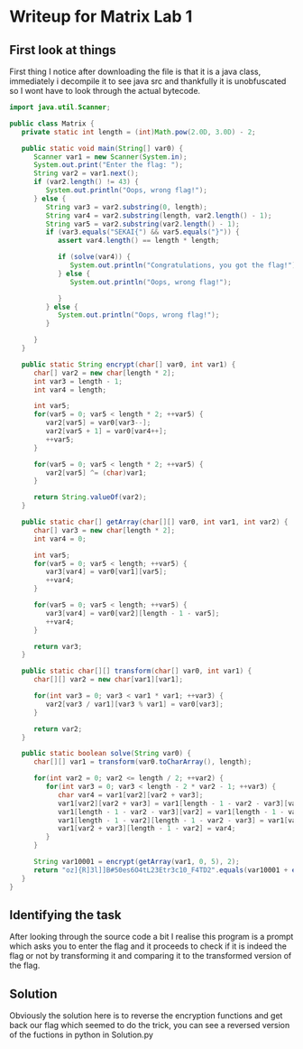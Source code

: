 # Writeup for Matrix Lab 1

## First look at things

First thing I notice after downloading the file is that it is a java class, immediately i decompile it to see java src and thankfully it is unobfuscated so I wont have to look through the actual bytecode.

```java
import java.util.Scanner;

public class Matrix {
   private static int length = (int)Math.pow(2.0D, 3.0D) - 2;

   public static void main(String[] var0) {
      Scanner var1 = new Scanner(System.in);
      System.out.print("Enter the flag: ");
      String var2 = var1.next();
      if (var2.length() != 43) {
         System.out.println("Oops, wrong flag!");
      } else {
         String var3 = var2.substring(0, length);
         String var4 = var2.substring(length, var2.length() - 1);
         String var5 = var2.substring(var2.length() - 1);
         if (var3.equals("SEKAI{") && var5.equals("}")) {
            assert var4.length() == length * length;

            if (solve(var4)) {
               System.out.println("Congratulations, you got the flag!");
            } else {
               System.out.println("Oops, wrong flag!");

            }
         } else {
            System.out.println("Oops, wrong flag!");
         }

      }
   }

   public static String encrypt(char[] var0, int var1) {
      char[] var2 = new char[length * 2];
      int var3 = length - 1;
      int var4 = length;

      int var5;
      for(var5 = 0; var5 < length * 2; ++var5) {
         var2[var5] = var0[var3--];
         var2[var5 + 1] = var0[var4++];
         ++var5;
      }

      for(var5 = 0; var5 < length * 2; ++var5) {
         var2[var5] ^= (char)var1;
      }

      return String.valueOf(var2);
   }

   public static char[] getArray(char[][] var0, int var1, int var2) {
      char[] var3 = new char[length * 2];
      int var4 = 0;

      int var5;
      for(var5 = 0; var5 < length; ++var5) {
         var3[var4] = var0[var1][var5];
         ++var4;
      }

      for(var5 = 0; var5 < length; ++var5) {
         var3[var4] = var0[var2][length - 1 - var5];
         ++var4;
      }

      return var3;
   }

   public static char[][] transform(char[] var0, int var1) {
      char[][] var2 = new char[var1][var1];

      for(int var3 = 0; var3 < var1 * var1; ++var3) {
         var2[var3 / var1][var3 % var1] = var0[var3];
      }

      return var2;
   }

   public static boolean solve(String var0) {
      char[][] var1 = transform(var0.toCharArray(), length);

      for(int var2 = 0; var2 <= length / 2; ++var2) {
         for(int var3 = 0; var3 < length - 2 * var2 - 1; ++var3) {
            char var4 = var1[var2][var2 + var3];
            var1[var2][var2 + var3] = var1[length - 1 - var2 - var3][var2];
            var1[length - 1 - var2 - var3][var2] = var1[length - 1 - var2][length - 1 - var2 - var3];
            var1[length - 1 - var2][length - 1 - var2 - var3] = var1[var2 + var3][length - 1 - var2];
            var1[var2 + var3][length - 1 - var2] = var4;
         }
      }

      String var10001 = encrypt(getArray(var1, 0, 5), 2);
      return "oz]{R]3l]]B#50es6O4tL23Etr3c10_F4TD2".equals(var10001 + encrypt(getArray(var1, 1, 4), 1) + encrypt(getArray(var1, 2, 3), 0));
   }
}

```

## Identifying the task

After looking through the source code a bit I realise this program is a prompt which asks you to enter the flag and it proceeds to check if it is indeed the flag or not by transforming it and comparing it to the transformed version of the flag.

## Solution

Obviously the solution here is to reverse the encryption functions and get back our flag which seemed to do the trick, you can see a reversed version of the fuctions in python in Solution.py
